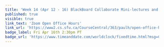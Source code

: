 ```yaml
---
title: 'Week 14 (Apr 12 - 16) BlackBoard Collaborate Mini-lectures and Activities'
published: true
visible: true
link_text: 'Zoom Open Office Hours'
link_url: 'https://www2.cs.sfu.ca/CourseCentral/363/paulh/open-office-hours/'
badge_label: Fri Apr 16th 2:30pm PT
badge_url: 'https://www.timeanddate.com/worldclock/fixedtime.html?msg=CMPT-363+Review+and+Discussion&iso=20210416T1430&p1=256&ah=1&am=50'
---
```

